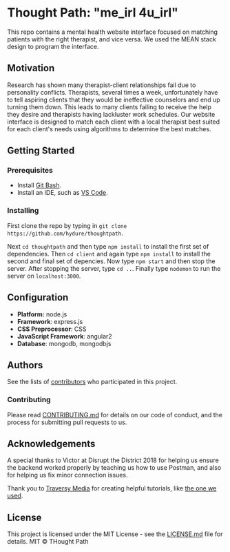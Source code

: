 # Thought Path: "me_irl 4u_irl"

This repo contains a mental health website interface focused on matching patients with the right therapist, and vice versa.  We used the MEAN stack design to program the interface.

## Motivation
Research has shown many therapist-client relationships fail due to personality conflicts. Therapists, several times a week, unfortunately have to tell aspiring clients that they would be ineffective counselors and end up turning them down. This leads to many clients failing to receive the help they desire and therapists having lackluster work schedules. Our website interface is designed to match each client with a local therapist best suited for each client's needs using algorithms to determine the best matches.

## Getting Started

### Prerequisites
* Install [Git Bash](https://git-scm.com/downloads).
* Install an IDE, such as [VS Code](https://code.visualstudio.com/download).

### Installing
First clone the repo by typing in  `git clone https://github.com/hydure/thoughtpath`.

Next `cd thoughtpath` and then type `npm install` to install the first set of dependencies.
Then `cd client` and again type `npm install` to install the second and final set of depencies.
Now type `npm start` and then stop the server.
After stopping the server, type `cd ..`.
Finally type `nodemon` to run the server on `localhost:3000`.

## Configuration
- **Platform:** node.js
- **Framework**: express.js
- **CSS Preprocessor**: CSS
- **JavaScript Framework**: angular2
- **Database**: mongodb, mongodbjs

## Authors
See the lists of [contributors](https://github.com/hydure/ThoughtPath/graphs/contributors) who participated in this project.

### Contributing
Please read [CONTRIBUTING.md](https://github.com/hydure/ThoughtPath/blob/master/CONTRIBUTING.md) for details on our code of conduct, and the process for submitting pull requests to us.

## Acknowledgements
A special thanks to Victor at Disrupt the District 2018 for helping us ensure the backend worked properly by teaching us how to use Postman, and also for helping us fix minor connection issues.

Thank you to [Traversy Media](https://www.youtube.com/channel/UC29ju8bIPH5as8OGnQzwJyA) for creating helpful tutorials, like [the one we used](https://www.youtube.com/watch?v=PFP0oXNNveg).


## License
This project is licensed under the MIT License - see the [LICENSE.md](LICENSE.md) file for details.
MIT © THought Path